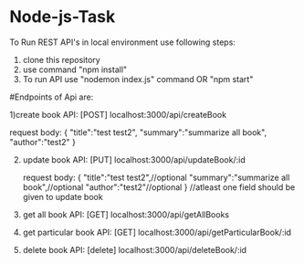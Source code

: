 # Node-js-Task
To Run REST API's in local environment use following steps:
1) clone this repository
2) use command "npm install"
3) To run API use "nodemon index.js" command OR "npm start"

#Endpoints of Api are:

1)create book API:
  [POST] localhost:3000/api/createBook
  
   request body:
  {
    "title":"test test2",
    "summary":"summarize all book",
    "author":"test2"
  }

2) update book API:
   [PUT] localhost:3000/api/updateBook/:id
   
   request body:
  {
    "title":"test test2",//optional
    "summary":"summarize all book",//optional
    "author":"test2"//optional
  }
  //atleast one field should be given to update book

4) get all book API:
   [GET] localhost:3000/api/getAllBooks

6) get particular book API:
   [GET] localhost:3000/api/getParticularBook/:id

7) delete book API:
   [delete] localhost:3000/api/deleteBook/:id 


